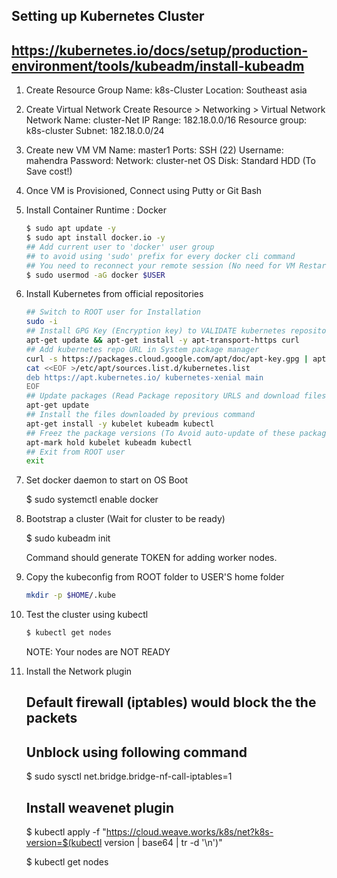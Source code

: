 ## Setting up Kubernetes Cluster
## https://kubernetes.io/docs/setup/production-environment/tools/kubeadm/install-kubeadm
1. Create Resource Group 
        Name: k8s-Cluster
        Location: Southeast asia

2. Create Virtual Network
    Create Resource > Networking > Virtual Network
        Network Name:   cluster-Net
        IP Range:       182.18.0.0/16
        Resource group: k8s-cluster
        Subnet:         182.18.0.0/24

3.  Create new VM 
        VM Name:    master1
        Ports:      SSH (22)
        Username:   mahendra
        Password:   <Password>
        Network:    cluster-net
        OS Disk:    Standard HDD (To Save cost!)

4.  Once VM is Provisioned, Connect using Putty or Git Bash

5.  Install Container Runtime : Docker
    ```bash
    $ sudo apt update -y
    $ sudo apt install docker.io -y
    ## Add current user to 'docker' user group
    ## to avoid using 'sudo' prefix for every docker cli command
    ## You need to reconnect your remote session (No need for VM Restart!)
    $ sudo usermod -aG docker $USER
    ```

6.  Install Kubernetes from official repositories
    
    ```bash
    ## Switch to ROOT user for Installation
    sudo -i
    ## Install GPG Key (Encryption key) to VALIDATE kubernetes repository packages
    apt-get update && apt-get install -y apt-transport-https curl
    ## Add kubernetes repo URL in System package manager
    curl -s https://packages.cloud.google.com/apt/doc/apt-key.gpg | apt-key add -
    cat <<EOF >/etc/apt/sources.list.d/kubernetes.list
    deb https://apt.kubernetes.io/ kubernetes-xenial main
    EOF
    ## Update packages (Read Package repository URLS and download files)
    apt-get update
    ## Install the files downloaded by previous command
    apt-get install -y kubelet kubeadm kubectl
    ## Freez the package versions (To Avoid auto-update of these packages)
    apt-mark hold kubelet kubeadm kubectl
    ## Exit from ROOT user
    exit
    ```

7.  Set docker daemon to start on OS Boot

    $ sudo systemctl enable docker

8.  Bootstrap a cluster (Wait for cluster to be ready)

    $ sudo kubeadm init

    Command should generate TOKEN for adding worker nodes.

9.  Copy the kubeconfig from ROOT folder to USER'S home folder

    ```bash
    mkdir -p $HOME/.kube                                                             sudo cp -i /etc/kubernetes/admin.conf $HOME/.kube/config                         sudo chown $(id -u):$(id -g) $HOME/.kube/config 
    ```

10. Test the cluster using kubectl

    ```bash
    $ kubectl get nodes
    ```

    NOTE: Your nodes are NOT READY

11. Install the Network plugin 
    
    ## Default firewall (iptables) would block the the packets
    ## Unblock using following command
    $ sudo sysctl net.bridge.bridge-nf-call-iptables=1

    ## Install weavenet plugin

    $ kubectl apply -f "https://cloud.weave.works/k8s/net?k8s-version=$(kubectl version | base64 | tr -d '\n')"

    $ kubectl get nodes

